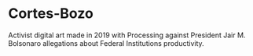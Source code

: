 # Cortes-Bozo
Activist digital art made in 2019 with Processing against President Jair M. Bolsonaro allegations about Federal Institutions productivity. 
